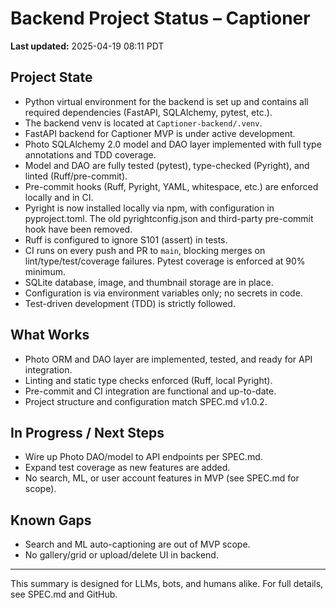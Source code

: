 # Backend Project Status – Captioner

**Last updated:** 2025-04-19 08:11 PDT

## Project State

- Python virtual environment for the backend is set up and contains all required dependencies (FastAPI, SQLAlchemy, pytest, etc.).
- The backend venv is located at `Captioner-backend/.venv`.
- FastAPI backend for Captioner MVP is under active development.
- Photo SQLAlchemy 2.0 model and DAO layer implemented with full type annotations and TDD coverage.
- Model and DAO are fully tested (pytest), type-checked (Pyright), and linted (Ruff/pre-commit).
- Pre-commit hooks (Ruff, Pyright, YAML, whitespace, etc.) are enforced locally and in CI.
- Pyright is now installed locally via npm, with configuration in pyproject.toml. The old pyrightconfig.json and third-party pre-commit hook have been removed.
- Ruff is configured to ignore S101 (assert) in tests.
- CI runs on every push and PR to `main`, blocking merges on lint/type/test/coverage failures. Pytest coverage is enforced at 90% minimum.
- SQLite database, image, and thumbnail storage are in place.
- Configuration is via environment variables only; no secrets in code.
- Test-driven development (TDD) is strictly followed.

## What Works
- Photo ORM and DAO layer are implemented, tested, and ready for API integration.
- Linting and static type checks enforced (Ruff, local Pyright).
- Pre-commit and CI integration are functional and up-to-date.
- Project structure and configuration match SPEC.md v1.0.2.

## In Progress / Next Steps
- Wire up Photo DAO/model to API endpoints per SPEC.md.
- Expand test coverage as new features are added.
- No search, ML, or user account features in MVP (see SPEC.md for scope).

## Known Gaps
- Search and ML auto-captioning are out of MVP scope.
- No gallery/grid or upload/delete UI in backend.

---

This summary is designed for LLMs, bots, and humans alike. For full details, see SPEC.md and GitHub.

